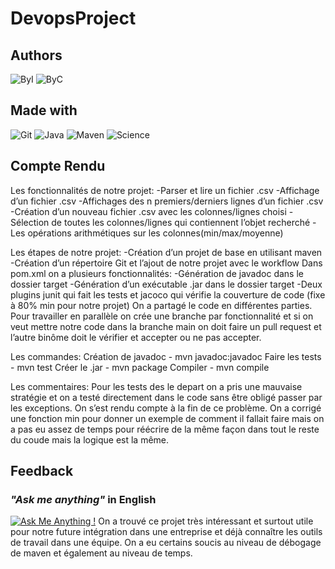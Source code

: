 # DevopsProject

## Authors
![ByI](https://badgen.net/badge/made%20by/Ivan/cyan)
![ByC](https://badgen.net/badge/made%20by/Corentin/cyan)

## Made with
![Git](https://img.shields.io/badge/GitHub-100000?style=for-the-badge&logo=github&logoColor=white)
![Java](https://img.shields.io/badge/Java-ED8B00?style=for-the-badge&logo=java&logoColor=white)
![Maven](https://badgen.net/badge/made%20with/maven/purple)
![Science](	http://ForTheBadge.com/images/badges/built-with-science.svg)






## Compte Rendu

Les fonctionnalités de notre projet:
-Parser et lire un fichier .csv
-Affichage d’un fichier .csv
-Affichages des n premiers/derniers lignes d’un fichier .csv
-Création d’un nouveau fichier .csv avec les colonnes/lignes choisi
-Sélection de toutes les colonnes/lignes qui contiennent l’objet recherché
-Les opérations arithmétiques sur les colonnes(min/max/moyenne)

Les étapes de notre projet:
-Création d’un projet de base en utilisant maven
-Création d’un répertoire Git et l’ajout de notre projet avec le workflow
Dans pom.xml on a plusieurs fonctionnalités:
 -Génération de javadoc dans le dossier target
 -Génération d’un exécutable .jar dans le dossier target
 -Deux plugins junit qui fait les tests et jacoco qui vérifie la couverture de code (fixe à 80% min pour notre projet)
On a partagé le code en différentes parties. Pour travailler en parallèle on crée une branche par fonctionnalité et si on veut mettre notre code dans la branche main on doit faire un pull request et l’autre binôme doit le vérifier et accepter ou ne pas accepter.

Les commandes:
Création de javadoc - mvn javadoc:javadoc
Faire les tests - mvn test
Créer le .jar - mvn package
Compiler - mvn compile

Les commentaires:
	Pour les tests des le depart on a pris une mauvaise stratégie et on a testé directement dans le code sans être obligé passer par les exceptions. On s’est rendu compte à la fin de ce problème. On a corrigé une fonction min pour donner un exemple de comment il fallait faire mais on a pas eu assez de temps pour réécrire de la même façon dans tout le reste du coude mais la logique est la même.




## Feedback
### *"Ask me anything"* in English
[![Ask Me Anything !](https://img.shields.io/badge/Ask%20me-anything-1abc9c.svg)](https://GitHub.com/Naereen/ama)
On a trouvé ce projet très intéressant et surtout utile pour notre future intégration dans une entreprise et déjà connaître les outils de travail dans une équipe.
On a eu certains soucis au niveau de débogage de maven et également au niveau de temps.

